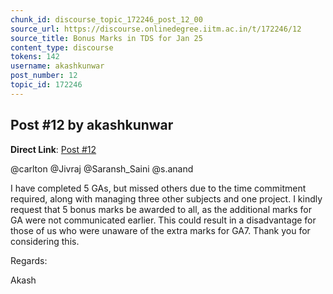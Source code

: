 ```yaml
---
chunk_id: discourse_topic_172246_post_12_00
source_url: https://discourse.onlinedegree.iitm.ac.in/t/172246/12
source_title: Bonus Marks in TDS for Jan 25
content_type: discourse
tokens: 142
username: akashkunwar
post_number: 12
topic_id: 172246
---
```


## Post #12 by akashkunwar

**Direct Link**: [Post #12](https://discourse.onlinedegree.iitm.ac.in/t/172246/12)

@carlton @Jivraj @Saransh_Saini @s.anand

I have completed 5 GAs, but missed others due to the time commitment required, along with managing three other subjects and one project. I kindly request that 5 bonus marks be awarded to all, as the additional marks for GA were not communicated earlier. This could result in a disadvantage for those of us who were unaware of the extra marks for GA7. Thank you for considering this.

Regards:

Akash
